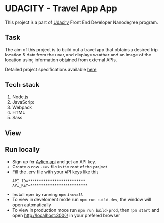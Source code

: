 # UDACITY - Travel App App
This project is a part of [Udacity](https://www.udacity.com/) Front End Developer Nanodegree program.

## Task
The aim of this project is to build out a travel app that  obtains a desired trip location & date from the user, and displays weather and an image of the location using information obtained from external APIs.

Detailed project specifications available [here](https://review.udacity.com/#!/rubrics/2669/view)

## Tech stack
1. Node.js
2. JavaScript
3. Webpack
4. HTML
5. Sass


## View

## Run locally
* Sign up for [Aylien api](https://developer.aylien.com/signup) and get an API key.
* Create a new ```.env``` file in the root of the project
* Fill the .env file with your API keys like this
  ```
  API_ID=**************************
  API_KEY=**************************
  ```
* Install npm by running ```npm install```
* To view in develoment mode run ```npm run build-dev```, the window will open automatically
* To view in production mode run ```npm run build-prod```, then ```npm start``` and open [http://localhost:3000/](http://localhost:3000/) in your prefered browser
